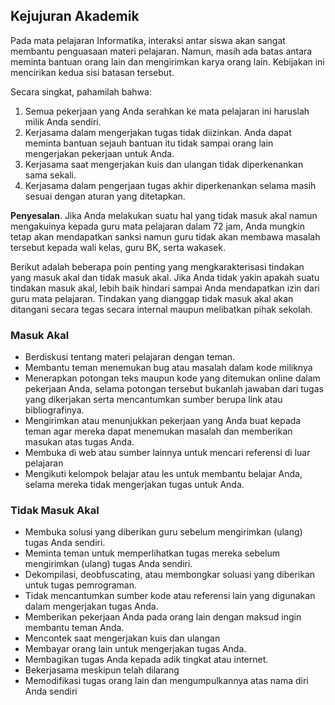 ## Kejujuran Akademik

Pada mata pelajaran Informatika, interaksi antar siswa akan sangat membantu penguasaan materi pelajaran. Namun, masih ada batas antara meminta bantuan orang lain dan mengirimkan karya orang lain. Kebijakan ini mencirikan kedua sisi batasan tersebut.

Secara singkat, pahamilah bahwa:

1. Semua pekerjaan yang Anda serahkan ke mata pelajaran ini haruslah milik Anda sendiri.
2. Kerjasama dalam mengerjakan tugas tidak diizinkan. Anda dapat meminta bantuan sejauh bantuan itu tidak sampai orang lain mengerjakan pekerjaan untuk Anda.
3. Kerjasama saat mengerjakan kuis dan ulangan tidak diperkenankan sama sekali.
4. Kerjasama dalam pengerjaan tugas akhir diperkenankan selama masih sesuai dengan aturan yang ditetapkan.

**Penyesalan**. Jika Anda melakukan suatu hal yang tidak masuk akal namun mengakuinya kepada guru mata pelajaran dalam 72 jam, Anda mungkin tetap akan mendapatkan sanksi namun guru tidak akan membawa masalah tersebut kepada wali kelas, guru BK, serta wakasek.

Berikut adalah beberapa poin penting yang mengkarakterisasi tindakan yang masuk akal dan tidak masuk akal. Jika Anda tidak yakin apakah suatu tindakan masuk akal, lebih baik hindari sampai Anda mendapatkan izin dari guru mata pelajaran. Tindakan yang dianggap tidak masuk akal akan ditangani secara tegas secara internal maupun melibatkan pihak sekolah.

### Masuk Akal

* Berdiskusi tentang materi pelajaran dengan teman.
* Membantu teman menemukan bug atau masalah dalam kode miliknya
* Menerapkan potongan teks maupun kode yang ditemukan online dalam pekerjaan Anda, selama potongan tersebut bukanlah jawaban dari tugas yang dikerjakan serta mencantumkan sumber berupa link atau bibliografinya.
* Mengirimkan atau menunjukkan pekerjaan yang Anda buat kepada teman agar mereka dapat menemukan masalah dan memberikan masukan atas tugas Anda.
* Membuka di web atau sumber lainnya untuk mencari referensi di luar pelajaran
* Mengikuti kelompok belajar atau les untuk membantu belajar Anda, selama mereka tidak mengerjakan tugas untuk Anda.

### Tidak Masuk Akal

* Membuka solusi yang diberikan guru sebelum mengirimkan (ulang) tugas Anda sendiri.
* Meminta teman untuk memperlihatkan tugas mereka sebelum mengirimkan (ulang) tugas Anda sendiri.
* Dekompilasi, deobfuscating, atau membongkar soluasi yang diberikan untuk tugas pemrograman.
* Tidak mencantumkan sumber kode atau referensi lain yang digunakan dalam mengerjakan tugas Anda.
* Memberikan pekerjaan Anda pada orang lain dengan maksud ingin membantu teman Anda.
* Mencontek saat mengerjakan kuis dan ulangan
* Membayar orang lain untuk mengerjakan tugas Anda.
* Membagikan tugas Anda kepada adik tingkat atau internet.
* Bekerjasama meskipun telah dilarang
* Memodifikasi tugas orang lain dan mengumpulkannya atas nama diri Anda sendiri
